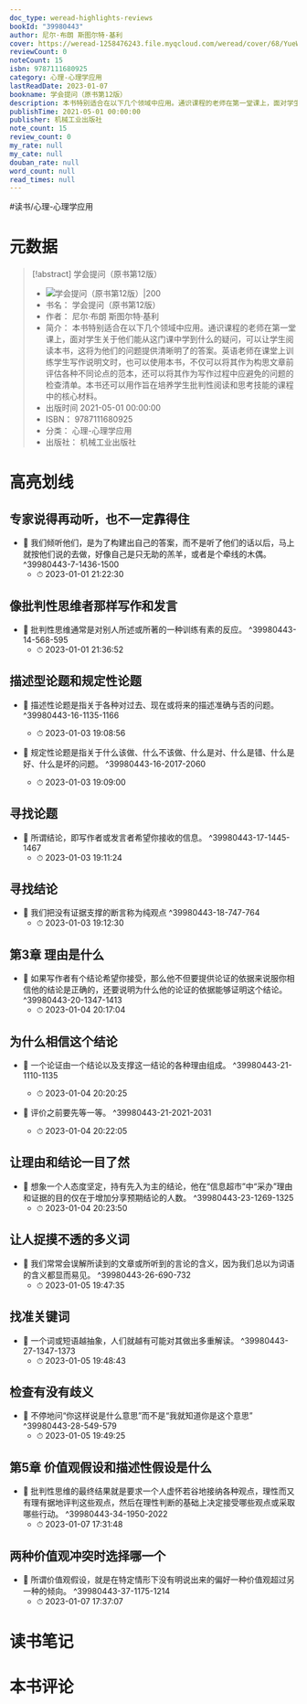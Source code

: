 ```yaml
---
doc_type: weread-highlights-reviews
bookId: "39980443"
author: 尼尔·布朗 斯图尔特·基利
cover: https://weread-1258476243.file.myqcloud.com/weread/cover/68/YueWen_39980443/t7_YueWen_39980443.jpg
reviewCount: 0
noteCount: 15
isbn: 9787111680925
category: 心理-心理学应用
lastReadDate: 2023-01-07
bookname: 学会提问（原书第12版）
description: 本书特别适合在以下几个领域中应用。通识课程的老师在第一堂课上，面对学生关于他们能从这门课中学到什么的疑问，可以让学生阅读本书，这将为他们的问题提供清晰明了的答案。英语老师在课堂上训练学生写作说明文时，也可以使用本书，不仅可以将其作为构思文章前评估各种不同论点的范本，还可以将其作为写作过程中应避免的问题的检查清单。本书还可以用作旨在培养学生批判性阅读和思考技能的课程中的核心材料。
publishTime: 2021-05-01 00:00:00
publisher: 机械工业出版社
note_count: 15
review_count: 0
my_rate: null
my_cate: null
douban_rate: null
word_count: null
read_times: null
---
```


#读书/心理-心理学应用

# 元数据
> [!abstract] 学会提问（原书第12版）
> - ![ 学会提问（原书第12版）|200](https://weread-1258476243.file.myqcloud.com/weread/cover/68/YueWen_39980443/t7_YueWen_39980443.jpg)
> - 书名： 学会提问（原书第12版）
> - 作者： 尼尔·布朗 斯图尔特·基利
> - 简介： 本书特别适合在以下几个领域中应用。通识课程的老师在第一堂课上，面对学生关于他们能从这门课中学到什么的疑问，可以让学生阅读本书，这将为他们的问题提供清晰明了的答案。英语老师在课堂上训练学生写作说明文时，也可以使用本书，不仅可以将其作为构思文章前评估各种不同论点的范本，还可以将其作为写作过程中应避免的问题的检查清单。本书还可以用作旨在培养学生批判性阅读和思考技能的课程中的核心材料。
> - 出版时间 2021-05-01 00:00:00
> - ISBN： 9787111680925
> - 分类： 心理-心理学应用
> - 出版社： 机械工业出版社

# 高亮划线

## 专家说得再动听，也不一定靠得住


- 📌 我们倾听他们，是为了构建出自己的答案，而不是听了他们的话以后，马上就按他们说的去做，好像自己是只无助的羔羊，或者是个牵线的木偶。 ^39980443-7-1436-1500
    - ⏱ 2023-01-01 21:22:30 
## 像批判性思维者那样写作和发言


- 📌 批判性思维通常是对别人所述或所著的一种训练有素的反应。 ^39980443-14-568-595
    - ⏱ 2023-01-01 21:36:52 
## 描述型论题和规定性论题


- 📌 描述性论题是指关于各种对过去、现在或将来的描述准确与否的问题。 ^39980443-16-1135-1166
    - ⏱ 2023-01-03 19:08:56 

- 📌 规定性论题是指关于什么该做、什么不该做、什么是对、什么是错、什么是好、什么是坏的问题。 ^39980443-16-2017-2060
    - ⏱ 2023-01-03 19:09:00 
## 寻找论题


- 📌 所谓结论，即写作者或发言者希望你接收的信息。 ^39980443-17-1445-1467
    - ⏱ 2023-01-03 19:11:24 
## 寻找结论


- 📌 我们把没有证据支撑的断言称为纯观点 ^39980443-18-747-764
    - ⏱ 2023-01-03 19:12:30 
## 第3章 理由是什么


- 📌 如果写作者有个结论希望你接受，那么他不但要提供论证的依据来说服你相信他的结论是正确的，还要说明为什么他的论证的依据能够证明这个结论。 ^39980443-20-1347-1413
    - ⏱ 2023-01-04 20:17:04 
## 为什么相信这个结论


- 📌 一个论证由一个结论以及支撑这一结论的各种理由组成。 ^39980443-21-1110-1135
    - ⏱ 2023-01-04 20:20:25 

- 📌 评价之前要先等一等。 ^39980443-21-2021-2031
    - ⏱ 2023-01-04 20:22:05 
## 让理由和结论一目了然


- 📌 想象一个人态度坚定，持有先入为主的结论，他在“信息超市”中“采办”理由和证据的目的仅在于增加分享预期结论的人数。 ^39980443-23-1269-1325
    - ⏱ 2023-01-04 20:23:50 
## 让人捉摸不透的多义词


- 📌 我们常常会误解所读到的文章或所听到的言论的含义，因为我们总以为词语的含义都显而易见。 ^39980443-26-690-732
    - ⏱ 2023-01-05 19:47:35 
## 找准关键词


- 📌 一个词或短语越抽象，人们就越有可能对其做出多重解读。 ^39980443-27-1347-1373
    - ⏱ 2023-01-05 19:48:43 
## 检查有没有歧义


- 📌 不停地问“你这样说是什么意思”而不是“我就知道你是这个意思” ^39980443-28-549-579
    - ⏱ 2023-01-05 19:49:25 
## 第5章 价值观假设和描述性假设是什么


- 📌 批判性思维的最终结果就是要求一个人虚怀若谷地接纳各种观点，理性而又有理有据地评判这些观点，然后在理性判断的基础上决定接受哪些观点或采取哪些行动。 ^39980443-34-1950-2022
    - ⏱ 2023-01-07 17:31:48 
## 两种价值观冲突时选择哪一个


- 📌 所谓价值观假设，就是在特定情形下没有明说出来的偏好一种价值观超过另一种的倾向。 ^39980443-37-1175-1214
    - ⏱ 2023-01-07 17:37:07 
# 读书笔记

# 本书评论

